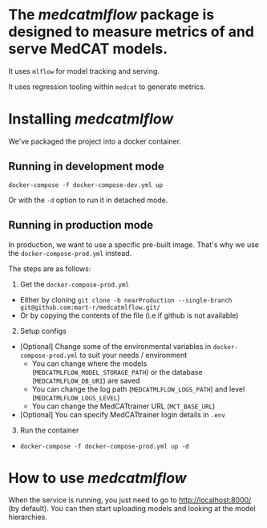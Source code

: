 # The _medcatmlflow_ package is designed to measure metrics of and serve MedCAT models.

It uses `mlflow` for model tracking and serving.

It uses regression tooling within `medcat` to generate metrics.


# Installing _medcatmlflow_

We've packaged the project into a docker container.

## Running in development mode
```
docker-compose -f docker-compose-dev.yml up
```
Or with the `-d` option to run it in detached mode.

## Running in production mode
In production, we want to use a specific pre-built image.
That's why we use the `docker-compose-prod.yml` instead.

The steps are as follows:
1. Get the `docker-compose-prod.yml`
  - Either by cloning `git clone -b nearProduction --single-branch git@github.com:mart-r/medcatmlflow.git/`
  - Or by copying the contents of the file (i.e if github is not available)
2. Setup configs
  - \[Optional\] Change some of the environmental variables in `docker-compose-prod.yml` to suit your needs / environment
    - You can change where the models (`MEDCATMLFLOW_MODEL_STORAGE_PATH`) or the database (`MEDCATMLFLOW_DB_URI`) are saved
    - You can change the log path (`MEDCATMLFLOW_LOGS_PATH`) and level (`MEDCATMLFLOW_LOGS_LEVEL`)
    - You can change the MedCATtrainer URL (`MCT_BASE_URL`)
  - \[Optional\] You can specify MedCATtrainer login details in `.env`
3. Run the container
  - `docker-compose -f docker-compose-prod.yml up -d`


# How to use _medcatmlflow_

When the service is running, you just need to go to [http://localhost:8000/](http://localhost:8000/) (by default).
You can then start uploading models and looking at the model hierarchies.
